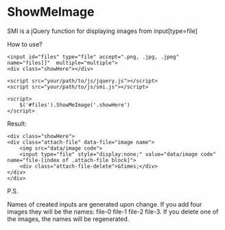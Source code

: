 # ShowMeImage
SMI is a jQuery function for displaying images from input[type=file]


How to use?

    <input id="files" type="file" accept=".png, .jpg, .jpeg" name="files[]"  multiple="multiple">
    <div class="showHere"></div>

    <script src="your/path/to/js/jquery.js"></script>
    <script src="your/path/to/js/smi.js"></script>
    
    <script>
        $('#files').ShowMeImage('.showHere')
    </script>
    
Result:

    <div class="showHere">
    <div class="attach-file" data-file="image name">
        <img src="data/image code">
        <input type="file" style="display:none;" value="data/image code" name="file-[index of .attach-file block]">
        <div class="attach-file-delete">&times;</div>
    </div>
    </div>
    
    
P.S.

Names of created inputs are generated upon change. If you add four images they will be the names: file-0 file-1 file-2 file-3. If you delete one of the images, the names will be regenerated.
